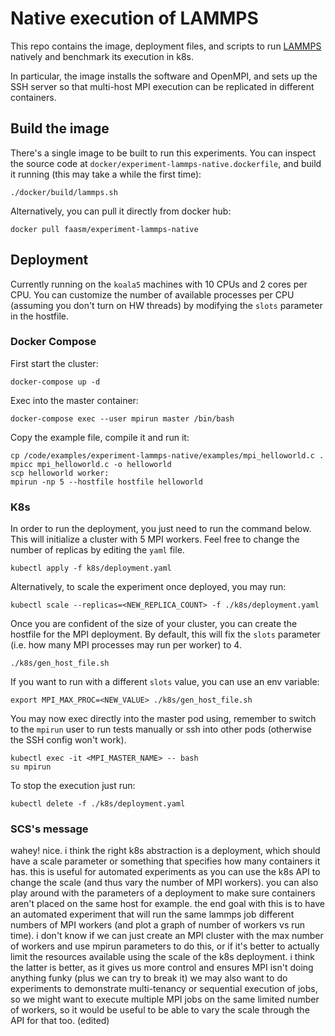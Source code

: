 # Native execution of LAMMPS

This repo contains the image, deployment files, and scripts to run
[LAMMPS](https://lammps.sandia.gov/) natively and benchmark its execution in
k8s.

In particular, the image installs the software and OpenMPI, and sets up the SSH
server so that multi-host MPI execution can be replicated in different
containers.

## Build the image

There's a single image to be built to run this experiments. You can inspect
the source code at `docker/experiment-lammps-native.dockerfile`, and build it
running (this may take a while the first time):
```
./docker/build/lammps.sh
```

Alternatively, you can pull it directly from docker hub:
```
docker pull faasm/experiment-lammps-native
```

## Deployment

Currently running on the `koala5` machines with 10 CPUs and 2 cores per CPU.
You can customize the number of available processes per CPU (assuming you don't
turn on HW threads) by modifying the `slots` parameter in the hostfile.

### Docker Compose

First start the cluster:
```
docker-compose up -d
```

Exec into the master container:
```
docker-compose exec --user mpirun master /bin/bash
```

Copy the example file, compile it and run it:
```
cp /code/examples/experiment-lammps-native/examples/mpi_helloworld.c .
mpicc mpi_helloworld.c -o helloworld
scp helloworld worker:
mpirun -np 5 --hostfile hostfile helloworld
```

### K8s

In order to run the deployment, you just need to run the command below. This
will initialize a cluster with 5 MPI workers. Feel free to change the number
of replicas by editing the `yaml` file.
```
kubectl apply -f k8s/deployment.yaml
```
Alternatively, to scale the experiment once deployed, you may run:
```
kubectl scale --replicas=<NEW_REPLICA_COUNT> -f ./k8s/deployment.yaml
```

Once you are confident of the size of your cluster, you can create the hostfile
for the MPI deployment. By default, this will fix the `slots` parameter (i.e.
how many MPI processes may run per worker) to 4.
```
./k8s/gen_host_file.sh
```
If you want to run with a different `slots` value, you can use an env variable:
```
export MPI_MAX_PROC=<NEW_VALUE> ./k8s/gen_host_file.sh
```

You may now exec directly into the master pod using, remember to switch to the
`mpirun` user to run tests manually or ssh into other pods (otherwise the SSH
config won't work).
```
kubectl exec -it <MPI_MASTER_NAME> -- bash
su mpirun
```

To stop the execution just run:
```
kubectl delete -f ./k8s/deployment.yaml
```

### SCS's message

wahey! nice. i think the right k8s abstraction is a deployment, which should have a scale parameter or something that specifies how many containers it has. this is useful for automated experiments as you can use the k8s API to change the scale (and thus vary the number of MPI workers). you can also play around with the parameters of a deployment to make sure containers aren't placed on the same host for example.
the end goal with this is to have an automated experiment that will run the same lammps job different numbers of MPI workers (and plot a graph of number of workers vs run time). i don't know if we can just create an MPI cluster with the max number of workers and use mpirun parameters to do this, or if it's better to actually limit the resources available using the scale of the k8s deployment. i think the latter is better, as it gives us more control and ensures MPI isn't doing anything funky (plus we can try to break it)
we may also want to do experiments to demonstrate multi-tenancy or sequential execution of jobs, so we might want to execute multiple MPI jobs on the same limited number of workers, so it would be useful to be able to vary the scale through the API for that too. (edited)
